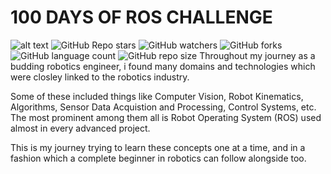 # 100 DAYS OF ROS CHALLENGE

![alt text](https://github.com/JatinVira/100-Days-of-Ros/blob/main/image/Cover.jpg?raw=true)
![GitHub Repo stars](https://img.shields.io/github/stars/JatinVira/100-Days-of-Ros?color=darkblue&style=for-the-badge) ![GitHub watchers](https://img.shields.io/github/watchers/JatinVira/100-Days-of-Ros?color=darkblue&style=for-the-badge) ![GitHub forks](https://img.shields.io/github/forks/JatinVira/100-Days-of-Ros?color=darkblue&style=for-the-badge) ![GitHub language count](https://img.shields.io/github/languages/count/JatinVira/100-Days-of-Ros?color=darkblue&style=for-the-badge) ![GitHub repo size](https://img.shields.io/github/repo-size/JatinVira/100-Days-of-Ros?color=darkblue&style=for-the-badge) 
Throughout my journey as a budding robotics engineer,
i found many domains and technologies which were closley 
linked to the robotics industry.

Some of these included things like Computer Vision,
Robot Kinematics, Algorithms, Sensor Data Acquistion and Processing,
Control Systems, etc. The most prominent among them all is 
Robot Operating System (ROS) used almost in every advanced project.

This is my journey trying to learn these concepts one at a time, 
and in a fashion which a complete beginner in robotics can follow alongside too.



